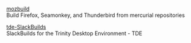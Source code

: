 [mozbuild](https://ray-v.github.io/mozbuild/)  
Build Firefox, Seamonkey, and Thunderbird from mercurial repositories  

[tde-SlackBuilds](https://github.com/Ray-V/tde-slackbuilds)  
SlackBuilds for the Trinity Desktop Environment - TDE  
